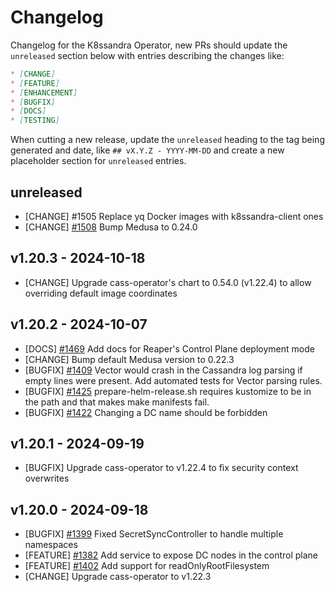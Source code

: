# Changelog

Changelog for the K8ssandra Operator, new PRs should update the `unreleased` section below with entries describing the changes like:

```markdown
* [CHANGE]
* [FEATURE]
* [ENHANCEMENT]
* [BUGFIX]
* [DOCS]
* [TESTING]
```

When cutting a new release, update the `unreleased` heading to the tag being generated and date, like `## vX.Y.Z - YYYY-MM-DD` and create a new placeholder section for  `unreleased` entries.

## unreleased

* [CHANGE] #1505 Replace yq Docker images with k8ssandra-client ones
* [CHANGE] [#1508](https://github.com/k8ssandra/k8ssandra-operator/issues/1508) Bump Medusa to 0.24.0

## v1.20.3 - 2024-10-18

* [CHANGE] Upgrade cass-operator's chart to 0.54.0 (v1.22.4) to allow overriding default image coordinates

## v1.20.2 - 2024-10-07

* [DOCS] [#1469](https://github.com/riptano/mission-control/issues/1469) Add docs for Reaper's Control Plane deployment mode
* [CHANGE] Bump default Medusa version to 0.22.3
* [BUGFIX] [#1409](https://github.com/k8ssandra/k8ssandra-operator/issues/1409) Vector would crash in the Cassandra log parsing if empty lines were present. Add automated tests for Vector parsing rules.
* [BUGFIX] [#1425](https://github.com/k8ssandra/k8ssandra-operator/issues/1425) prepare-helm-release.sh requires kustomize to be in the path and that makes make manifests fail.
* [BUGFIX] [#1422](https://github.com/k8ssandra/k8ssandra-operator/issues/1422) Changing a DC name should be forbidden

## v1.20.1 - 2024-09-19

* [BUGFIX] Upgrade cass-operator to v1.22.4 to fix security context overwrites

## v1.20.0 - 2024-09-18

* [BUGFIX] [#1399](https://github.com/k8ssandra/k8ssandra-operator/issues/1399) Fixed SecretSyncController to handle multiple namespaces
* [FEATURE] [#1382](https://github.com/k8ssandra/k8ssandra-operator/issues/1382) Add service to expose DC nodes in the control plane
* [FEATURE] [#1402](https://github.com/k8ssandra/k8ssandra-operator/issues/1402) Add support for readOnlyRootFilesystem
* [CHANGE] Upgrade cass-operator to v1.22.3
